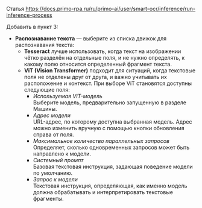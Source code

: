Статья https://docs.primo-rpa.ru/ru/primo-ai/user/smart-ocr/inference/run-inference-process

Добавить в пункт 3: 

- **Распознавание текста** — выберите из списка движок для распознавания текста:
  - **Tesseract** лучше использовать, когда текст на изображении чётко разделён на отдельные поля, и не нужно определять, к какому полю относится определенный фрагмент текста.
  - **ViT (Vision Transformer)** подходит для ситуаций, когда текстовые поля не отделены друг от друга, и важно учитывать их расположение и контекст. При выборе ViT становятся доступны следующие поля:
    - _Используемая ViT-модель_  
      Выберите модель, предварительно запущенную в разделе Машины. 
    - _Адрес модели_   
      URL-адрес, по которому доступна выбранная модель. Адрес можно изменить вручную с помощью кнопки обновления справа от поля.  
    - _Максимальное количество параллельных запросов_  
      Определяет, сколько одновременных запросов может быть направлено к модели.
    - _Системный промпт_  
      Базовая текстовая инструкция, задающая поведение модели по умолчанию.
    - _Запрос к модели_  
      Текстовая инструкция, определяющая, как именно модель должна обрабатывать и интерпретировать текстовые фрагменты.

